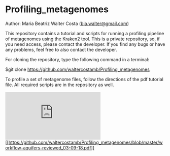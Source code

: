 # Profiling_metagenomes
Author: Maria Beatriz Walter Costa (bia.walter@gmail.com)

This repository contains a tutorial and scripts for running a profiling pipeline of metagenomes using the Kraken2 tool. This is a private repository, so, if you need access, please contact the developer. If you find any bugs or have any problems, feel free to also contact the developer.

For cloning the repository, type the following command in a terminal:

$git clone https://github.com/waltercostamb/Profiling_metagenomes

To profile a set of metagenome files, follow the directions of the pdf tutorial file. All required scripts are in the repository as well. 

![Pipeline](https://github.com/waltercostamb/Profiling_metagenomes/blob/master/workflow-aquifers-reviewed_03-09-18.pdf)
[[https://github.com/waltercostamb/Profiling_metagenomes/blob/master/workflow-aquifers-reviewed_03-09-18.pdf]]

